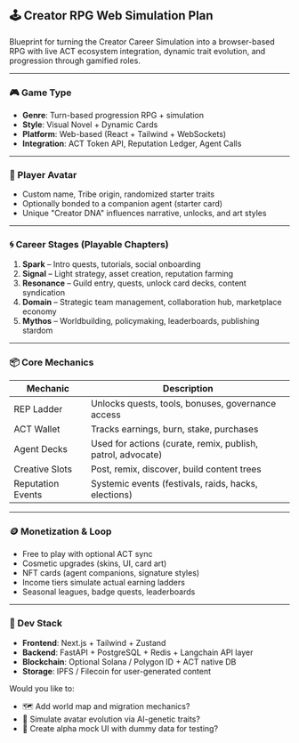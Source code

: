 ## 🕹️ Creator RPG Web Simulation Plan

Blueprint for turning the Creator Career Simulation into a browser-based RPG with live ACT ecosystem integration, dynamic trait evolution, and progression through gamified roles.

---

### 🎮 Game Type
- **Genre**: Turn-based progression RPG + simulation
- **Style**: Visual Novel + Dynamic Cards
- **Platform**: Web-based (React + Tailwind + WebSockets)
- **Integration**: ACT Token API, Reputation Ledger, Agent Calls

---

### 🧙 Player Avatar
- Custom name, Tribe origin, randomized starter traits
- Optionally bonded to a companion agent (starter card)
- Unique "Creator DNA" influences narrative, unlocks, and art styles

---

### 🌀 Career Stages (Playable Chapters)
1. **Spark** – Intro quests, tutorials, social onboarding
2. **Signal** – Light strategy, asset creation, reputation farming
3. **Resonance** – Guild entry, quests, unlock card decks, content syndication
4. **Domain** – Strategic team management, collaboration hub, marketplace economy
5. **Mythos** – Worldbuilding, policymaking, leaderboards, publishing stardom

---

### 📦 Core Mechanics
| Mechanic | Description |
|----------|-------------|
| REP Ladder | Unlocks quests, tools, bonuses, governance access |
| ACT Wallet | Tracks earnings, burn, stake, purchases |
| Agent Decks | Used for actions (curate, remix, publish, patrol, advocate) |
| Creative Slots | Post, remix, discover, build content trees |
| Reputation Events | Systemic events (festivals, raids, hacks, elections) |

---

### 🪙 Monetization & Loop
- Free to play with optional ACT sync
- Cosmetic upgrades (skins, UI, card art)
- NFT cards (agent companions, signature styles)
- Income tiers simulate actual earning ladders
- Seasonal leagues, badge quests, leaderboards

---

### 🧠 Dev Stack
- **Frontend**: Next.js + Tailwind + Zustand
- **Backend**: FastAPI + PostgreSQL + Redis + Langchain API layer
- **Blockchain**: Optional Solana / Polygon ID + ACT native DB
- **Storage**: IPFS / Filecoin for user-generated content

Would you like to:
- 🗺️ Add world map and migration mechanics?
- 🧬 Simulate avatar evolution via AI-genetic traits?
- 🧪 Create alpha mock UI with dummy data for testing?

